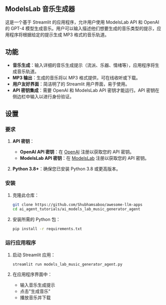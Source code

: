 ## ModelsLab 音乐生成器

这是一个基于 Streamlit 的应用程序，允许用户使用 ModelsLab API 和 OpenAI 的 GPT-4 模型生成音乐。用户可以输入描述他们想要生成的音乐类型的提示，应用程序将根据给定的提示生成 MP3 格式的音乐轨道。

## 功能

- **音乐生成**：输入详细的音乐生成提示（流派、乐器、情绪等），应用程序将生成音乐轨道。
- **MP3 输出**：生成的音乐将以 MP3 格式提供，可在线收听或下载。
- **用户友好界面**：简洁明了的 Streamlit 用户界面，易于使用。
- **API 密钥集成**：需要 OpenAI 和 ModelsLab API 密钥才能运行。API 密钥在侧边栏中输入以进行身份验证。

## 设置

### 要求

1. **API 密钥**：
   - **OpenAI API 密钥**：在 [OpenAI](https://platform.openai.com/api-keys) 注册以获取您的 API 密钥。
   - **ModelsLab API 密钥**：在 [ModelsLab](https://modelslab.com/dashboard/api-keys) 注册以获取您的 API 密钥。

2. **Python 3.8+**：确保您已安装 Python 3.8 或更高版本。

### 安装
1. 克隆此仓库：
   ```bash
   git clone https://github.com/Shubhamsaboo/awesome-llm-apps
   cd ai_agent_tutorials/ai_models_lab_music_generator_agent
   ```

2. 安装所需的 Python 包：
   ```bash
   pip install -r requirements.txt
   ```
### 运行应用程序

1. 启动 Streamlit 应用：
   ```bash
   streamlit run models_lab_music_generator_agent.py
   ```

2. 在应用程序界面中：
   - 输入音乐生成提示
   - 点击"生成音乐"
   - 播放音乐并下载